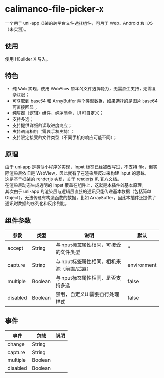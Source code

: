 # calimanco-file-picker-x

一个用于 uni-app 框架的跨平台文件选择组件，可用于 Web、Android 和 iOS（未实测）。

## 使用

使用 HBuilder X 导入。

## 特色

- 纯 Web 实现，使用 WebView 原本的文件选择能力，无需原生支持，无需复杂权限；
- 可获取到 base64 和 ArrayBuffer 两个类型数据，如果选择的是图片 base64 可直接回显；
- 纯容器（逻辑）组件，纯净简单，UI 可自定义；
- 支持多选；
- 支持提供详细的读取进度响应；
- 支持调用相机（需要手机支持）；
- 支持限定接受的文件类型（不同手机的响应可能不同）；

## 原理

由于 uni-app 是类似小程序的实现，Input 标签已经被改写过，不支持 file，但实际渲染层依旧是 WebView，因此就有了在渲染层反过来构建 Input 的思路。  
这是基于框架的 renderjs 实现，关于 renderjs 见 [官方文档](https://uniapp.dcloud.net.cn/tutorial/renderjs.html)。  
在渲染层动态生成透明的 Input 覆盖在组件上，这就是本插件的基本原理。  
其次由于 uni-app 的渲染层与逻辑层直接的通讯只能传递基本数据（包括简单 Object），无法传递有构造函数的数据，比如 ArrayBuffer，因此本插件还提供了通讯时数据的序列化和反序列化。


## 组件参数

| 参数 | 类型 | 说明 | 默认 |
| --- | --- | ---- | --- |
| accept | String | 与input标签属性相同，可接受的文件类型 | * |
| capture | String | 与input标签属性相同，相机来源（前置/后置） | environment |
| multiple | Boolean | 与input标签属性相同，是否支持多选 | false |
| disabled | Boolean | 禁用，自定义UI需要自行处理样式 | false |

## 事件

| 事件 | 负载 | 说明 |
| --- | --- | ---- |
| change | String | |
| capture | String | |
| multiple | Boolean | |
| disabled | Boolean | |
